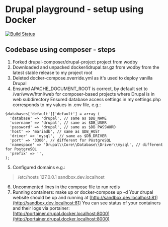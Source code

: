 # Drupal playground - setup using Docker

[![Build Status](https://travis-ci.org/wodby/docker4drupal.svg?branch=master)](https://travis-ci.org/wodby/docker4drupal)

## Codebase using composer - steps
1. Forked drupal-composer/drupal-project project from wodby
2. Downloaded and unpacked docker4drupal.tar.gz from wodby from the latest stable release to my project root
3. Deleted docker-compose.override.yml as it's used to deploy vanilla Drupal
4. Ensured APACHE_DOCUMENT_ROOT is correct, by default set to /var/www/html/web for composer-based projects where Drupal is in web subdirectory
Ensured database access settings in my settings.php corresponds to my values in .env file, e.g.:

```
$databases['default']['default'] = array (
  'database' => 'drupal', // same as $DB_NAME
  'username' => 'drupal', // same as $DB_USER
  'password' => 'drupal', // same as $DB_PASSWORD
  'host' => 'mariadb', // same as $DB_HOST
  'driver' => 'mysql',  // same as $DB_DRIVER
  'port' => '3306', // different for PostgreSQL
  'namespace' => 'Drupal\\Core\\Database\\Driver\\mysql', // different for PostgreSQL
  'prefix' => '',
);
```

5. Configured domains e.g.:
> /etc/hosts 127.0.0.1 sandbox.dev.localhost
6. Uncommented lines in the compose file to run redis
7. Running containers: make up or docker-compose up -d
Your drupal website should be up and running at [http://sandbox.dev.localhost:81](http://sandbox.dev.localhost:81)
You can see status of your containers and their logs via portainer: [http://portainer.drupal.docker.localhost:8000](http://portainer.drupal.docker.localhost:8000)


